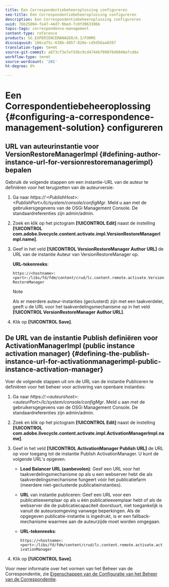 ```yaml
---
title: Een Correspondentiebeheeroplossing configureren
seo-title: Een Correspondentiebeheeroplossing configureren
description: Een Correspondentiebeheeroplossing configureren
uuid: 76b25004-fe47-44d7-9bed-7c0fd963306b
topic-tags: correspondence-management
content-type: reference
products: SG_EXPERIENCEMANAGER/6.3/FORMS
discoiquuid: 186ca75c-638b-4057-826e-cd5d56aa0397
translation-type: tm+mt
source-git-commit: a873cf3e7efd3bc9cd4744bf09078d9040efcdda
workflow-type: tm+mt
source-wordcount: '281'
ht-degree: 0%

---
```



# Een Correspondentiebeheeroplossing {#configuring-a-correspondence-management-solution} configureren

## URL van auteurinstantie voor VersionRestoreManagerImpl {#defining-author-instance-url-for-versionrestoremanagerimpl} bepalen

Gebruik de volgende stappen om een instantie-URL van de auteur te definiëren voor het terugzetten van de auteurversie:

1. Ga naar *https://:&lt;PublishHost>:&lt;PublishPort>/lc/system/console/configMgr*. Meld u aan met de gebruikersgegevens van de OSGi Management Console. De standaardreferenties zijn admin/admin.
1. Zoek en klik op het pictogram **[!UICONTROL Edit]** naast de instelling **[!UICONTROL com.adobe.livecycle.content.activate.impl.VersionRestoreManagerImpl.name]**.
1. Geef in het veld **[!UICONTROL VersionRestoreManager Author URL]** de URL van de instantie Auteur van VersionRestoreManager op.

   **URL-tekenreeks**:

   `https://<hostname>:<port>:/libs/fd/fdm/content/crud/lc.content.remote.activate.VersionRestoreManager`

   >[!NOTE]
   >
   >Als er meerdere auteur-instanties (geclusterd) zijn met een taakverdeler, geeft u de URL voor het taakverdelingsmechanisme op in het veld **[!UICONTROL VersionRestoreManager Author URL]**.

1. Klik op **[!UICONTROL Save]**.

## De URL van de instantie Publish definiëren voor ActivationManagerImpl (public instance activation manager) {#defining-the-publish-instance-url-for-activationmanagerimpl-public-instance-activation-manager}

Voer de volgende stappen uit om de URL van de instantie Publiceren te definiëren voor het beheer voor activering van openbare instanties:

1. Ga naar *https://:&lt;auteurshost>:&lt;auteurPort>/lc/system/console/configMgr*. Meld u aan met de gebruikersgegevens van de OSGi Management Console. De standaardreferenties zijn admin/admin.
1. Zoek en klik op het pictogram **[!UICONTROL Edit]** naast de instelling **[!UICONTROL com.adobe.livecycle.content.activate.impl.ActivationManagerImpl.name]**.
1. Geef in het veld **[!UICONTROL ActivationManager Publish URL]** de URL op voor toegang tot de instantie Publish ActivationManager. U kunt de volgende URL&#39;s opgeven.

   * **Load Balancer URL (aanbevolen)**: Geef een URL voor het taakverdelingsmechanisme op als u een webserver hebt die als taakverdelingsmechanisme fungeert vóór het publicatiefarm (meerdere niet-geclusterde publicatieinstanties).
   * **URL** van instantie publiceren: Geef een URL voor een publicatieexemplaar op als u één publicatieexemplaar hebt of als de webserver die de publicatiecapaciteit doorstuurt, niet toegankelijk is vanuit de auteursomgeving vanwege beperkingen. Als de opgegeven publicatie-instantie is ingedrukt, is er een fallback-mechanisme waarmee aan de auteurzijde moet worden omgegaan.
   * **URL-tekenreeks**:

      `https://<hostname>:<port>:/libs/fd/fdm/content/crud/lc.content.remote.activate.activationManager`

1. Klik op **[!UICONTROL Save]**.

Voor meer informatie over het vormen van het Beheer van de Correspondentie, zie [Eigenschappen van de Configuratie van het Beheer van de Correspondentie](https://helpx.adobe.com/aem-forms/6-2/cm-configuration-properties.html).

